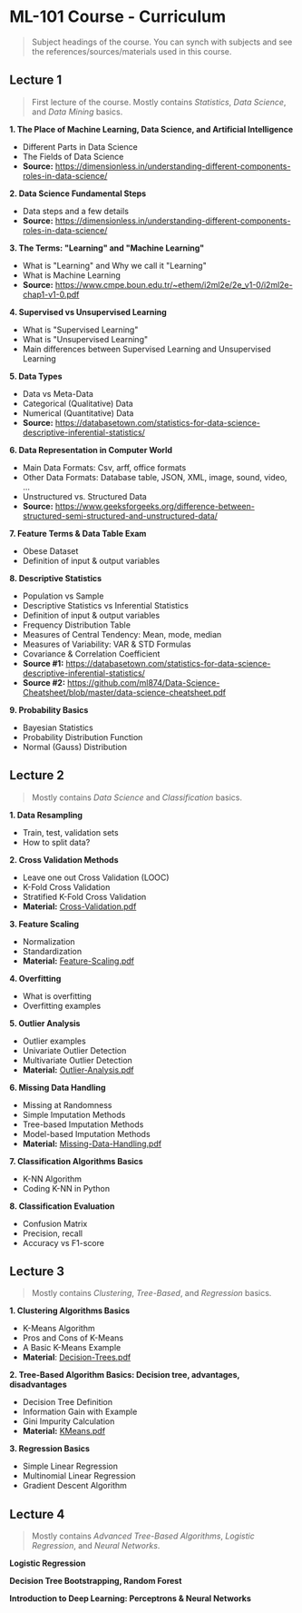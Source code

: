 # ML-101 Course - Curriculum
> Subject headings of the course. You can synch with subjects and see the references/sources/materials used in this course. 
## Lecture 1
> First lecture of the course. Mostly contains *Statistics*, *Data Science*, and *Data Mining* basics.

**1. The Place of Machine Learning, Data Science, and Artificial Intelligence**
- Different Parts in Data Science
- The Fields of Data Science
- **Source:** https://dimensionless.in/understanding-different-components-roles-in-data-science/

**2. Data Science Fundamental Steps**
- Data steps and a few details
- **Source:** https://dimensionless.in/understanding-different-components-roles-in-data-science/

**3. The Terms: "Learning" and "Machine Learning"**
- What is "Learning" and Why we call it "Learning"
- What is Machine Learning
- **Source:** https://www.cmpe.boun.edu.tr/~ethem/i2ml2e/2e_v1-0/i2ml2e-chap1-v1-0.pdf

**4. Supervised vs Unsupervised Learning**
- What is "Supervised Learning"
- What is "Unsupervised Learning"
- Main differences between Supervised Learning and Unsupervised Learning

**5. Data Types**
- Data vs Meta-Data
- Categorical (Qualitative) Data
- Numerical (Quantitative) Data
- **Source:** https://databasetown.com/statistics-for-data-science-descriptive-inferential-statistics/

**6. Data Representation in Computer World**
- Main Data Formats: Csv, arff, office formats
- Other Data Formats: Database table, JSON, XML, image, sound, video, ...
- Unstructured vs. Structured Data
- **Source:** https://www.geeksforgeeks.org/difference-between-structured-semi-structured-and-unstructured-data/

**7. Feature Terms & Data Table Exam**
- Obese Dataset
- Definition of input & output variables
		
**8. Descriptive Statistics**
- Population vs Sample
- Descriptive Statistics vs Inferential Statistics
- Definition of input & output variables
- Frequency Distribution Table
- Measures of Central Tendency: Mean, mode, median
- Measures of Variability: VAR & STD Formulas
- Covariance & Correlation Coefficient
- **Source #1:** https://databasetown.com/statistics-for-data-science-descriptive-inferential-statistics/
- **Source #2:** https://github.com/ml874/Data-Science-Cheatsheet/blob/master/data-science-cheatsheet.pdf

**9. Probability Basics**
- Bayesian Statistics
- Probability Distribution Function 
- Normal (Gauss) Distribution

## Lecture 2
>Mostly contains *Data Science* and *Classification* basics.

**1. Data Resampling**
- Train, test, validation sets
- How to split data?

**2. Cross Validation Methods**
- Leave one out Cross Validation (LOOC)
- K-Fold Cross Validation
- Stratified K-Fold Cross Validation
- **Material:** [Cross-Validation.pdf](./materials/Lecture-2/Cross-Validation.pdf)

**3. Feature Scaling**
- Normalization
- Standardization
- **Material:** [Feature-Scaling.pdf](./materials/Lecture-2/Feature-Scaling.pdf)

**4. Overfitting**
- What is overfitting
- Overfitting examples

**5. Outlier Analysis**
- Outlier examples
- Univariate Outlier Detection
- Multivariate Outlier Detection
- **Material:** [Outlier-Analysis.pdf](./materials/Lecture-2/Outlier-Analysis.pdf)

**6. Missing Data Handling**
- Missing at Randomness 
- Simple Imputation Methods
- Tree-based Imputation Methods
- Model-based Imputation Methods
- **Material:** [Missing-Data-Handling.pdf](./materials/Lecture-2/Missing-Data-Handling.pdf)

**7. Classification Algorithms Basics**
- K-NN Algorithm
- Coding K-NN in Python

**8. Classification  Evaluation**
- Confusion Matrix
- Precision, recall
- Accuracy vs F1-score

## Lecture 3
> Mostly contains *Clustering*, *Tree-Based*, and *Regression* basics.

**1. Clustering Algorithms Basics**
- K-Means Algorithm
- Pros and Cons of K-Means
- A Basic K-Means Example
- **Material**: [Decision-Trees.pdf](./materials/Lecture-3/Decision-Trees.pdf)

**2. Tree-Based Algorithm Basics: Decision tree, advantages, disadvantages**
- Decision Tree Definition
- Information Gain with Example
- Gini Impurity Calculation
- **Material:** [KMeans.pdf](./materials/Lecture-3/KMeans.pdf)

**3. Regression Basics**
- Simple Linear Regression
- Multinomial Linear Regression
- Gradient Descent Algorithm

## Lecture 4
> Mostly contains *Advanced Tree-Based Algorithms*, *Logistic Regression*, and *Neural Networks*.

**Logistic Regression**

**Decision Tree Bootstrapping, Random Forest**

**Introduction to Deep Learning: Perceptrons & Neural Networks**
